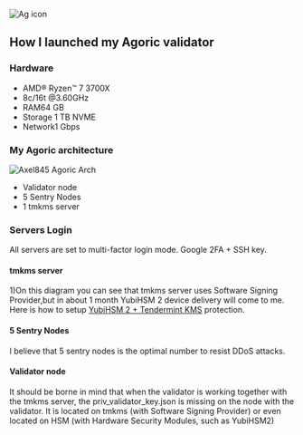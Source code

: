 ![Ag icon](https://user-images.githubusercontent.com/85427001/169720946-449c7492-b40e-4e86-9da4-e5517b77a97d.png)

## How I launched my Agoric validator
### Hardware
- AMD® Ryzen™ 7 3700X
- 8c/16t @3.60GHz
- RAM64 GB
- Storage  1 TB NVME
- Network1 Gbps
### My Agoric architecture
![Axel845 Agoric Arch](https://user-images.githubusercontent.com/85427001/169721057-98dedfc9-cddf-479c-bb01-586ea60ae731.png)
- Validator node
- 5 Sentry Nodes
- 1 tmkms server
### Servers Login
All servers are set to multi-factor login mode. Google 2FA + SSH key.
#### tmkms server
1)On this diagram you can see that tmkms server uses Software Signing Provider,but in about 1 month YubiHSM 2 device delivery will come to me.  
Here is how to setup [YubiHSM 2 + Tendermint KMS](https://github.com/iqlusioninc/tmkms/blob/main/README.yubihsm.md) protection.

#### 5 Sentry Nodes
I believe that 5 sentry nodes is the optimal number to resist DDoS attacks.
#### Validator node
It should be borne in mind that when the validator is working together with the tmkms server, the priv_validator_key.json is missing on the node with the validator. It is located on tmkms (with Software Signing Provider) or even located on HSM (with Hardware Security Modules, such as YubiHSM2)
